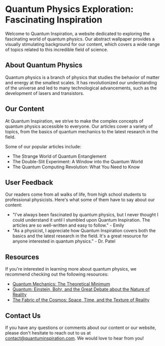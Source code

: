 <!--font:Montserrat-->

# Quantum Physics Exploration: Fascinating Inspiration

Welcome to Quantum Inspiration, a website dedicated to exploring the fascinating world of quantum physics. Our abstract wallpaper provides a visually stimulating background for our content, which covers a wide range of topics related to this incredible field of science.

## About Quantum Physics

Quantum physics is a branch of physics that studies the behavior of matter and energy at the smallest scales. It has revolutionized our understanding of the universe and led to many technological advancements, such as the development of lasers and transistors.

## Our Content

At Quantum Inspiration, we strive to make the complex concepts of quantum physics accessible to everyone. Our articles cover a variety of topics, from the basics of quantum mechanics to the latest research in the field.

Some of our popular articles include:

- The Strange World of Quantum Entanglement
- The Double-Slit Experiment: A Window into the Quantum World
- The Quantum Computing Revolution: What You Need to Know

## User Feedback

Our readers come from all walks of life, from high school students to professional physicists. Here's what some of them have to say about our content:

- "I've always been fascinated by quantum physics, but I never thought I could understand it until I stumbled upon Quantum Inspiration. The articles are so well-written and easy to follow." - Emily
- "As a physicist, I appreciate how Quantum Inspiration covers both the basics and the latest research in the field. It's a great resource for anyone interested in quantum physics." - Dr. Patel

## Resources

If you're interested in learning more about quantum physics, we recommend checking out the following resources:

- [Quantum Mechanics: The Theoretical Minimum](#)
- [Quantum: Einstein, Bohr, and the Great Debate about the Nature of Reality](#)
- [The Fabric of the Cosmos: Space, Time, and the Texture of Reality](#)

## Contact Us

If you have any questions or comments about our content or our website, please don't hesitate to reach out to us at [contact@quantuminspiration.com](mailto:contact@quantuminspiration.com). We would love to hear from you!

<!--

Write me content for website with wallpaper which alt text is:

"An abstract wallpaper inspired by the shapes and colors of quantum physics, with bold colors and intricate lines."

The name/title of the page should not be 1:1 copy of the alt text but rather a real content of the website which is using this wallpaper.

- Use markdown format 
- Start with heading
- Heading should be short and concise
- The content should look like a real website 
- The website should not be about the wallpaper, wallpaper is just a related background
- Heading should be contain work "wallpaper" or "background"
- Include real sections like references, contact, user stories, etc. use things relevant to the page purpose.
- Feel free to use structure like headings, bullets, numbering, blockquotes, paragraphs, horizontal lines, etc.
- You can use formatting like bold or _italic_
- You can include UTF-8 emojis
- Links should be only #hash anchors (and you can refer to the document itself)
- Do not include images


---


# Quantum Inspiration: Bold Abstract Wallpaper

Welcome to Quantum Inspiration, a website dedicated to exploring the fascinating world of quantum physics. Our bold and intricate abstract wallpaper is inspired by the shapes and colors found in this incredible field of science.

## About the Wallpaper

Our abstract wallpaper features bold colors and intricate lines that are reminiscent of the complex nature of quantum physics. The design was created with inspiration from the shapes and colors found in this fascinating field of science, resulting in a unique and eye-catching wallpaper that will add a touch of sophistication to any space.

## Using the Wallpaper

Our wallpaper is perfect for adding a touch of style to any room in your home or office. Whether you're looking to create a bold statement wall or add a pop of color to a smaller space, our abstract wallpaper is sure to impress.

## User Stories

- "I love how this wallpaper adds a modern and sophisticated touch to my living room." - Sarah, interior designer
- "The colors and shapes in this wallpaper are so unique and eye-catching. It's the perfect addition to my home office." - Michael, freelance writer

## References

If you're interested in learning more about quantum physics, we recommend checking out the following resources:

- [Quantum Physics for Beginners](#)
- [Introduction to Quantum Mechanics](#)
- [The Elegant Universe: Superstrings, Hidden Dimensions, and the Quest for the Ultimate Theory](#)

## Contact Us

If you have any questions or comments about our abstract wallpaper or our website, please don't hesitate to reach out to us at [contact@quantuminspiration.com](mailto:contact@quantuminspiration.com). We would love to hear from you!


---


Heading should not include word "wallpaper". The website should not be about the wallpaper itself, wallpaper is just a related background, rewrite whole content.


---


# Quantum Inspiration: Exploring the Fascinating World of Quantum Physics

Welcome to Quantum Inspiration, a website dedicated to exploring the fascinating world of quantum physics. Our abstract wallpaper serves as a beautiful and inspiring background for our content, which covers a wide range of topics related to this incredible field of science.

## About Quantum Physics

Quantum physics is a branch of physics that studies the behavior of matter and energy at the smallest scales. It has revolutionized our understanding of the universe and led to many technological advancements, such as the development of lasers and transistors.

## Our Content

At Quantum Inspiration, we aim to make the complex concepts of quantum physics accessible to everyone. Our articles cover a wide range of topics, from the basics of quantum mechanics to the latest research in the field.

Some of our popular articles include:

- The Strange World of Quantum Entanglement
- The Double-Slit Experiment: A Window into the Quantum World
- The Quantum Computing Revolution: What You Need to Know

## User Stories

- "I've always been fascinated by quantum physics, but I never thought I could understand it until I stumbled upon Quantum Inspiration. The articles are so well-written and easy to follow." - Emily, high school student
- "As a physicist, I appreciate how Quantum Inspiration covers both the basics and the latest research in the field. It's a great resource for anyone interested in quantum physics." - Dr. Patel, physicist

## References

If you're interested in learning more about quantum physics, we recommend checking out the following resources:

- [Quantum Mechanics: The Theoretical Minimum](#)
- [Quantum: Einstein, Bohr, and the Great Debate about the Nature of Reality](#)
- [The Fabric of the Cosmos: Space, Time, and the Texture of Reality](#)

## Contact Us

If you have any questions or comments about our content or our website, please don't hesitate to reach out to us at [contact@quantuminspiration.com](mailto:contact@quantuminspiration.com). We would love to hear from you!


---


Heading is too long, rewrite whole content.


---


# Quantum Inspiration: Exploring the Fascinating World of Quantum Physics

Welcome to Quantum Inspiration, a website dedicated to exploring the fascinating world of quantum physics. Our abstract wallpaper provides a beautiful and inspiring backdrop for our content, which covers a wide range of topics related to this incredible field of science.

## About Quantum Physics

Quantum physics is a branch of physics that studies the behavior of matter and energy at the smallest scales. It has revolutionized our understanding of the universe and led to many technological advancements, such as the development of lasers and transistors.

## Our Content

At Quantum Inspiration, we aim to make the complex concepts of quantum physics accessible to everyone. Our articles cover a wide range of topics, from the basics of quantum mechanics to the latest research in the field.

Some of our popular articles include:

- The Strange World of Quantum Entanglement
- The Double-Slit Experiment: A Window into the Quantum World
- The Quantum Computing Revolution: What You Need to Know

## User Stories

Our readers come from all walks of life, from high school students to professional physicists. Here's what some of them have to say about our content:

- "I've always been fascinated by quantum physics, but I never thought I could understand it until I stumbled upon Quantum Inspiration. The articles are so well-written and easy to follow." - Emily
- "As a physicist, I appreciate how Quantum Inspiration covers both the basics and the latest research in the field. It's a great resource for anyone interested in quantum physics." - Dr. Patel

## Resources

If you're interested in learning more about quantum physics, we recommend checking out the following resources:

- [Quantum Mechanics: The Theoretical Minimum](#)
- [Quantum: Einstein, Bohr, and the Great Debate about the Nature of Reality](#)
- [The Fabric of the Cosmos: Space, Time, and the Texture of Reality](#)

## Contact Us

If you have any questions or comments about our content or our website, please don't hesitate to reach out to us at [contact@quantuminspiration.com](mailto:contact@quantuminspiration.com). We would love to hear from you!


---


Heading is too long, rewrite whole content.


---


# Quantum Inspiration: Exploring the Fascinating World of Quantum Physics

Welcome to Quantum Inspiration, a website dedicated to exploring the fascinating world of quantum physics. Our abstract wallpaper provides a visually stimulating background for our content, which covers a wide range of topics related to this incredible field of science.

## About Quantum Physics

Quantum physics is a branch of physics that studies the behavior of matter and energy at the smallest scales. It has revolutionized our understanding of the universe and led to many technological advancements, such as the development of lasers and transistors.

## Our Content

At Quantum Inspiration, we strive to make the complex concepts of quantum physics accessible to everyone. Our articles cover a variety of topics, from the basics of quantum mechanics to the latest research in the field.

Some of our popular articles include:

- The Strange World of Quantum Entanglement
- The Double-Slit Experiment: A Window into the Quantum World
- The Quantum Computing Revolution: What You Need to Know

## User Feedback

Our readers come from all walks of life, from high school students to professional physicists. Here's what some of them have to say about our content:

- "I've always been fascinated by quantum physics, but I never thought I could understand it until I stumbled upon Quantum Inspiration. The articles are so well-written and easy to follow." - Emily
- "As a physicist, I appreciate how Quantum Inspiration covers both the basics and the latest research in the field. It's a great resource for anyone interested in quantum physics." - Dr. Patel

## Resources

If you're interested in learning more about quantum physics, we recommend checking out the following resources:

- [Quantum Mechanics: The Theoretical Minimum](#)
- [Quantum: Einstein, Bohr, and the Great Debate about the Nature of Reality](#)
- [The Fabric of the Cosmos: Space, Time, and the Texture of Reality](#)

## Contact Us

If you have any questions or comments about our content or our website, please don't hesitate to reach out to us at [contact@quantuminspiration.com](mailto:contact@quantuminspiration.com). We would love to hear from you!


---


Write me a Google font which is best fitting for the website.

Pick from the list:
- Poppins
- Open Sans
- Alegreya
- Dancing Script
- Futura
- IBM Plex Sans
- Orbitron
- Great Vibes
- Barlow Condensed
- Playfair Display
- Montserrat
- Inter
- Lato
- Roboto
- Raleway
- Exo 2
- Lobster


Write just the font name nothing else.


---


Montserrat

-->
